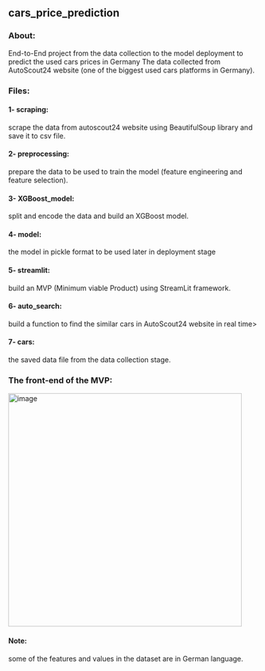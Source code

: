## cars_price_prediction

### About:
End-to-End project from the data collection to the model deployment to predict the used cars prices in Germany
The data collected from AutoScout24 website (one of the biggest used cars platforms in Germany).

### Files:
#### 1- scraping:
scrape the data from autoscout24 website using BeautifulSoup library and save it to csv file.
#### 2- preprocessing:
prepare the data to be used to train the model (feature engineering and feature selection).
#### 3- XGBoost_model:
split and encode the data and build an XGBoost model.
#### 4- model:
the model in pickle format to be used later in deployment stage
#### 5- streamlit:
build an MVP (Minimum viable Product) using StreamLit framework.
#### 6- auto_search:
build a function to find the similar cars in AutoScout24 website in real time>
#### 7- cars:
the saved data file from the data collection stage.


### The front-end of the MVP:


<img width="469" alt="image" src="https://user-images.githubusercontent.com/89030524/210172546-37130856-eb70-4dc6-842a-c0b48d8c0b52.png">

#### Note:
some of the features and values in the dataset are in German language.
